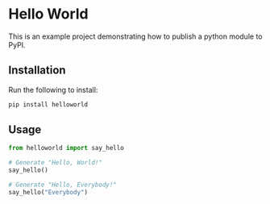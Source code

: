 # Hello World

This is an example project demonstrating how to publish a python module to PyPI.

## Installation

Run the following to install:

```python
pip install helloworld
```

## Usage

```python
from helloworld import say_hello

# Generate "Hello, World!"
say_hello()

# Generate "Hello, Everybody!"
say_hello("Everybody")
```
